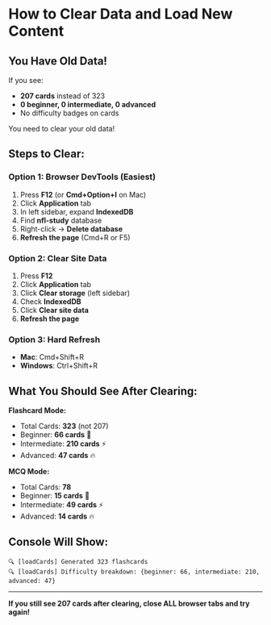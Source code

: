 # How to Clear Data and Load New Content

## You Have Old Data!

If you see:
- **207 cards** instead of 323
- **0 beginner, 0 intermediate, 0 advanced**
- No difficulty badges on cards

You need to clear your old data!

## Steps to Clear:

### Option 1: Browser DevTools (Easiest)
1. Press **F12** (or **Cmd+Option+I** on Mac)
2. Click **Application** tab
3. In left sidebar, expand **IndexedDB**
4. Find **nfl-study** database
5. Right-click → **Delete database**
6. **Refresh the page** (Cmd+R or F5)

### Option 2: Clear Site Data
1. Press **F12**
2. Click **Application** tab
3. Click **Clear storage** (left sidebar)
4. Check **IndexedDB**
5. Click **Clear site data**
6. **Refresh the page**

### Option 3: Hard Refresh
- **Mac**: Cmd+Shift+R
- **Windows**: Ctrl+Shift+R

## What You Should See After Clearing:

**Flashcard Mode:**
- Total Cards: **323** (not 207)
- Beginner: **66 cards** 🌱
- Intermediate: **210 cards** ⚡
- Advanced: **47 cards** 🔥

**MCQ Mode:**
- Total Cards: **78**
- Beginner: **15 cards** 🌱
- Intermediate: **49 cards** ⚡
- Advanced: **14 cards** 🔥

## Console Will Show:
```
🔍 [loadCards] Generated 323 flashcards
🔍 [loadCards] Difficulty breakdown: {beginner: 66, intermediate: 210, advanced: 47}
```

---

**If you still see 207 cards after clearing, close ALL browser tabs and try again!**
